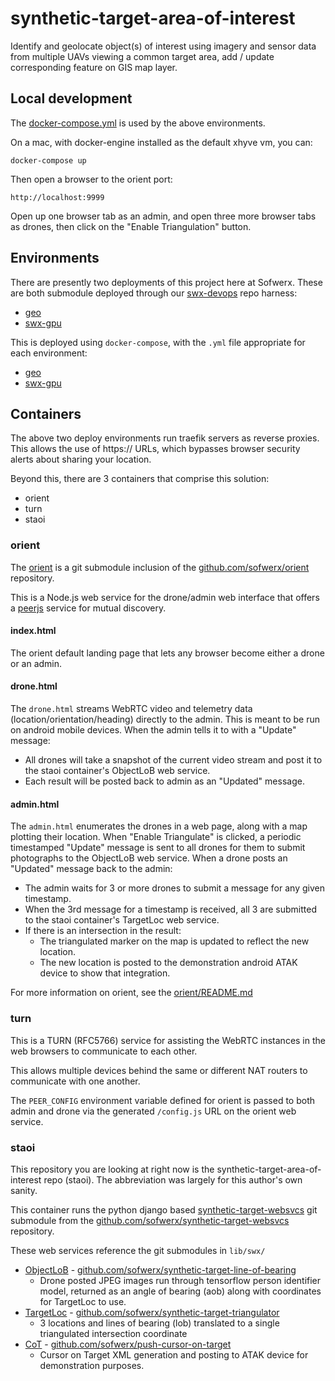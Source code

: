 # synthetic-target-area-of-interest

Identify and geolocate object(s) of interest using imagery and sensor data from multiple UAVs viewing a common target area, add / update corresponding feature on GIS map layer.

## Local development

The [docker-compose.yml](docker-compose.yml) is used by the above environments.

On a mac, with docker-engine installed as the default xhyve vm, you can:

    docker-compose up

Then open a browser to the orient port:

    http://localhost:9999

Open up one browser tab as an admin, and open three more browser tabs as drones, then click on the "Enable Triangulation" button.

## Environments

There are presently two deployments of this project here at Sofwerx. These are both submodule deployed through our [swx-devops](https://github.com/sofwerx/swx-devops) repo harness:

- [geo](https://github.com/sofwerx/swx-devops/tree/master/local/geo)
- [swx-gpu](https://github.com/sofwerx/swx-devops/tree/master/local/swx-gpu)

This is deployed using `docker-compose`, with the `.yml` file appropriate for each environment:

- [geo](geo.yml)
- [swx-gpu](swx-gpu.yml)

## Containers

The above two deploy environments run traefik servers as reverse proxies. This allows the use of https:// URLs, which bypasses browser security alerts about sharing your location.

Beyond this, there are 3 containers that comprise this solution:

- orient
- turn
- staoi

### orient

The [orient](orient/) is a git submodule inclusion of the [github.com/sofwerx/orient](https://github.com/sofwerx/orient) repository.

This is a Node.js web service for the drone/admin web interface that offers a [peerjs](http://peerjs.com/) service for mutual discovery.

#### index.html

The orient default landing page that lets any browser become either a drone or an admin.

#### drone.html

The `drone.html` streams WebRTC video and telemetry data (location/orientation/heading) directly to the admin.
This is meant to be run on android mobile devices.
When the admin tells it to with a "Update" message:
- All drones will take a snapshot of the current video stream and post it to the staoi container's ObjectLoB web service.
- Each result will be posted back to admin as an "Updated" message.

#### admin.html

The `admin.html` enumerates the drones in a web page, along with a map plotting their location.
When "Enable Triangulate" is clicked, a periodic timestamped "Update" message is sent to all drones for them to submit photographs to the ObjectLoB web service.
When a drone posts an "Updated" message back to the admin:
- The admin waits for 3 or more drones to submit a message for any given timestamp.
- When the 3rd message for a timestamp is received, all 3 are submitted to the staoi container's TargetLoc web service.
- If there is an intersection in the result:
  - The triangulated marker on the map is updated to reflect the new location.
  - The new location is posted to the demonstration android ATAK device to show that integration.

For more information on orient, see the [orient/README.md](https://github.com/sofwerx/orient/blob/master/README.md)

### turn

This is a TURN (RFC5766) service for assisting the WebRTC instances in the web browsers to communicate to each other.

This allows multiple devices behind the same or different NAT routers to communicate with one another.

The `PEER_CONFIG` environment variable defined for orient is passed to both admin and drone via the generated `/config.js` URL on the orient web service.

### staoi

This repository you are looking at right now is the synthetic-target-area-of-interest repo (staoi).
The abbreviation was largely for this author's own sanity.

This container runs the python django based [synthetic-target-websvcs](ws/) git submodule from the [github.com/sofwerx/synthetic-target-websvcs](https://github.com/sofwerx/synthetic-target-websvcs) repository.

These web services reference the git submodules in `lib/swx/`

- [ObjectLoB](lib/swx/object_lob/) - [github.com/sofwerx/synthetic-target-line-of-bearing](https://github.com/sofwerx/synthetic-target-line-of-bearing)
  - Drone posted JPEG images run through tensorflow person identifier model, returned as an angle of bearing (aob) along with coordinates for TargetLoc to use.
- [TargetLoc](lib/swx/triangulator/) - [github.com/sofwerx/synthetic-target-triangulator](https://github.com/sofwerx/synthetic-target-triangulator)
  - 3 locations and lines of bearing (lob) translated to a single triangulated intersection coordinate
- [CoT](lib/swx/cot/) - [github.com/sofwerx/push-cursor-on-target](https://github.com/sofwerx/push-cursor-on-target)
  - Cursor on Target XML generation and posting to ATAK device for demonstration purposes.

